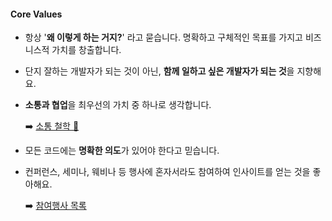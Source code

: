 
#### Core Values
- 항상 '**왜 이렇게 하는 거지?**' 라고 묻습니다. 명확하고 구체적인 목표를 가지고 비즈니스적 가치를 창출합니다.
- 단지 잘하는 개발자가 되는 것이 아닌, **함께 일하고 싶은 개발자가 되는 것**을 지향해요.
- **소통과 협업**을 최우선의 가치 중 하나로 생각합니다. 
  
  ➡️ [소통 철학 💬](https://celestial-vise-b17.notion.site/1bb6fb311ab580adb5c4c096755e386c)

- 모든 코드에는 **명확한 의도**가 있어야 한다고 믿습니다.
- 컨퍼런스, 세미나, 웨비나 등 행사에 혼자서라도 참여하여 인사이트를 얻는 것을 좋아해요.

  ➡️ [참여행사 목록](https://celestial-vise-b17.notion.site/17b6fb311ab580c4bb3ae538051c30dd)